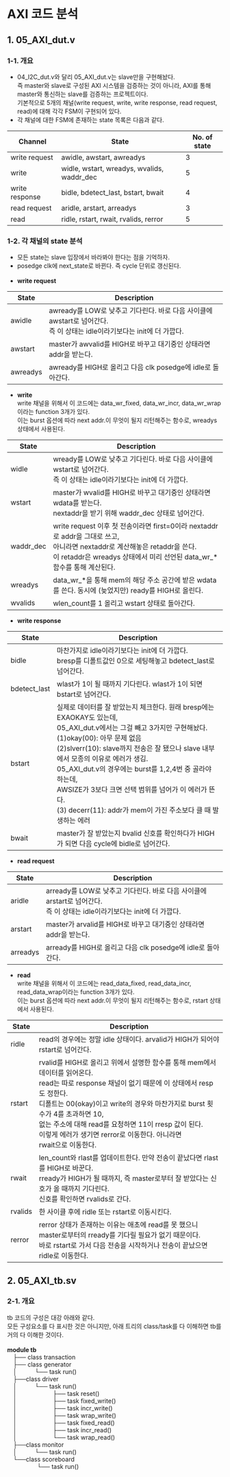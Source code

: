 # AXI 코드 분석
## 1. 05_AXI_dut.v
### 1-1. 개요
- 04_I2C_dut.v와 달리 05_AXI_dut.v는 slave만을 구현해놨다.<br>
즉 master와 slave로 구성된 AXI 시스템을 검증하는 것이 아니라, AXI를 통해 master와 통신하는 slave를 검증하는 프로젝트이다.<br>
기본적으로 5개의 채널(write request, write, write response, read request, read)에 대해 각각 FSM이 구현되어 있다.<br>
- 각 채널에 대한 FSM에 존재하는 state 목록은 다음과 같다.<br>

|Channel|State|No. of state|
|-----|------|---|
| write request | awidle, awstart, awreadys |3|
| write | widle, wstart, wreadys, wvalids, waddr_dec |5|
| write response |bidle, bdetect_last, bstart, bwait|4|
| read request |aridle, arstart, arreadys|3|
|read |ridle, rstart, rwait, rvalids, rerror|5|

### 1-2. 각 채널의 state 분석
- 모든 state는 slave 입장에서 바라봐야 한다는 점을 기억하자.
- posedge clk에 next_state로 바뀐다. 즉 cycle 단위로 갱신된다.<br><br>
- **write request**

|State|Description|
|-----|------|
| awidle | awready를 LOW로 낮추고 기다린다. 바로 다음 사이클에 awstart로 넘어간다.<br>즉 이 상태는 idle이라기보다는 init에 더 가깝다. |
| awstart| master가 awvalid를 HIGH로 바꾸고 대기중인 상태라면 addr을 받는다.  |
| awreadys | awready를 HIGH로 올리고 다음 clk posedge에 idle로 돌아간다. |

- **write**<br>
write 채널을 위해서 이 코드에는 data_wr_fixed, data_wr_incr, data_wr_wrap이라는 function 3개가 있다.
<br>이는 burst 옵션에 따라 next addr.이 무엇이 될지 리턴해주는 함수로, wreadys 상태에서 사용된다.

|State|Description|
|-----|------|
| widle | wready를 LOW로 낮추고 기다린다. 바로 다음 사이클에 wstart로 넘어간다.<br>즉 이 상태는 idle이라기보다는 init에 더 가깝다. |
| wstart| master가 wvalid를 HIGH로 바꾸고 대기중인 상태라면 wdata를 받는다.<br>nextaddr을 받기 위해 waddr_dec 상태로 넘어간다.|
|waddr_dec| write request 이후 첫 전송이라면 first=0이라 nextaddr로 addr을 그대로 쓰고, <br>아니라면 nextaddr로 계산해놓은 retaddr을 쓴다. <br>이 retaddr은 wreadys 상태에서 미리 선언된 data_wr_* 함수를 통해 계산된다.|
| wreadys | data_wr_*을 통해 mem의 해당 주소 공간에 받은 wdata를 쓴다. 동시에 (늦었지만) ready를 HIGH로 올린다. |
|wvalids| wlen_count를 1 올리고 wstart 상태로 돌아간다. |

- **write response**

|State|Description|
|-----|------|
| bidle | 마찬가지로 idle이라기보다는 init에 더 가깝다. <br>bresp를 디폴트값인 0으로 세팅해놓고 bdetect_last로 넘어간다. |
| bdetect_last| wlast가 1이 될 때까지 기다린다. wlast가 1이 되면 bstart로 넘어간다. |
| bstart | 실제로 데이터를 잘 받았는지 체크한다. 원래 bresp에는 EXAOKAY도 있는데, <br>05_AXI_dut.v에서는 그걸 빼고 3가지만 구현해놨다.<br>(1)okay(00): 아무 문제 없음<br>(2)slverr(10): slave까지 전송은 잘 됐으나 slave 내부에서 모종의 이유로 에러가 생김.<br>05_AXI_dut.v의 경우에는 burst를 1,2,4번 중 골라야 하는데,<br>AWSIZE가 3보다 크면 선택 범위를 넘어가 이 에러가 뜬다.<br>(3) decerr(11): addr가 mem이 가진 주소보다 클 때 발생하는 에러|
| bwait |master가 잘 받았는지 bvalid 신호를 확인하다가 HIGH가 되면 다음 cycle에 bidle로 넘어간다.|

- **read request**

|State|Description|
|-----|------|
| aridle | arready를 LOW로 낮추고 기다린다. 바로 다음 사이클에 arstart로 넘어간다.<br>즉 이 상태는 idle이라기보다는 init에 더 가깝다. |
| arstart| master가 arvalid를 HIGH로 바꾸고 대기중인 상태라면 addr을 받는다. |
| arreadys | arready를 HIGH로 올리고 다음 clk posedge에 idle로 돌아간다. |

- **read**<br>
write 채널을 위해서 이 코드에는 read_data_fixed, read_data_incr, read_data_wrap이라는 function 3개가 있다.
<br>이는 burst 옵션에 따라 next addr.이 무엇이 될지 리턴해주는 함수로, rstart 상태에서 사용된다.

|State|Description|
|-----|------|
| ridle | read의 경우에는 정말 idle 상태이다. arvalid가 HIGH가 되어야 rstart로 넘어간다.  |
| rstart| rvalid를 HIGH로 올리고 위에서 설명한 함수를 통해 mem에서 데이터를 읽어온다.<br>read는 따로 response 채널이 없기 때문에 이 상태에서 resp도 정한다.<br>디폴트는 00(okay)이고 write의 경우와 마찬가지로 burst 횟수가 4를 초과하면 10,<br>없는 주소에 대해 read를 요청하면 11이 rresp 값이 된다.<br>이렇게 에러가 생기면 rerror로 이동한다. 아니라면<br> rwait으로 이동한다. |
| rwait | len_count와 rlast를 업데이트한다. 만약 전송이 끝났다면 rlast를 HIGH로 바꾼다.<br>rready가 HIGH가 될 때까지, 즉 master로부터 잘 받았다는 신호가 올 때까지 기다린다. <br>신호를 확인하면 rvalids로 간다. |
|rvalids| 한 사이클 후에 ridle 또는 rstart로 이동시킨다. |
|rerror| rerror 상태가 존재하는 이유는 애초에 read를 못 했으니 master로부터의 rready를 기다릴 필요가 없기 때문이다.<br> 바로 rstart로 가서 다음 전송을 시작하거나 전송이 끝났으면 ridle로 이동한다. |

## 2. 05_AXI_tb.sv

### 2-1. 개요
tb 코드의 구성은 대강 아래와 같다.
<br>모든 구성요소를 다 표시한 것은 아니지만, 아래 트리의 class/task를 다 이해하면 tb를 거의 다 이해한 것이다.
<br>
<br>**module tb**
<br> ├── class transaction
<br> ├── class generator
<br> │   └── task run() 
<br> ├──class driver
<br> │   └── task run()
<br> │      ├── task reset()
<br> │      ├── task fixed_write()
<br> │      ├── task incr_write()
<br> │      ├── task wrap_write()
<br> │      ├── task fixed_read()
<br> │      ├── task incr_read()
<br> │      └── task wrap_read()
<br> ├──class monitor
<br> │   └── task run()
<br> └──class scoreboard
<br>     └── task run()
